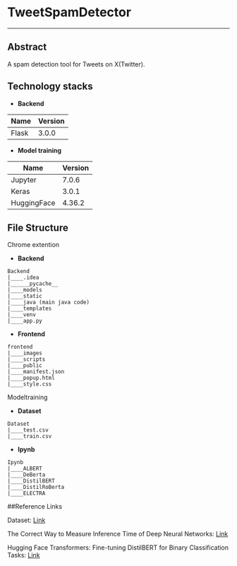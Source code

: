 # TweetSpamDetector
---

## Abstract

A spam detection tool for Tweets on X(Twitter).

## Technology stacks

- **Backend**

| Name       | Version |
|------------|---------|
| Flask      | 3.0.0   |

- **Model training**

| Name | Version |
|--------------|---------|
| Jupyter      | 7.0.6   |
| Keras        | 3.0.1   |
| HuggingFace  | 4.36.2  |

## File Structure
Chrome extention

- **Backend**

```text
Backend
|____.idea
|______pycache__
|____models
|____static
|____java (main java code)
|____templates
|____venv
|____app.py
```

- **Frontend**

```text
frontend
|____images
|____scripts
|____public
|____manifest.json
|____popup.html
|____style.css
```
Modeltraining

- **Dataset**

```text
Dataset
|____test.csv
|____train.csv
```
- **Ipynb**

```text
Ipynb
|____ALBERT
|____DeBerta
|____DistilBERT
|____DistilRoBerta
|____ELECTRA
```
##Reference Links

Dataset: [Link](https://www.kaggle.com/competitions/twitter-spam/overview)

The Correct Way to Measure Inference Time of Deep Neural Networks: [Link](https://towardsdatascience.com/hugging-face-transformers-fine-tuning-distilbert-for-binary-classification-tasks-490f1d192379)

Hugging Face Transformers: Fine-tuning DistilBERT for Binary Classification Tasks: [Link](https://towardsdatascience.com/hugging-face-transformers-fine-tuning-distilbert-for-binary-classification-tasks-490f1d192379)

